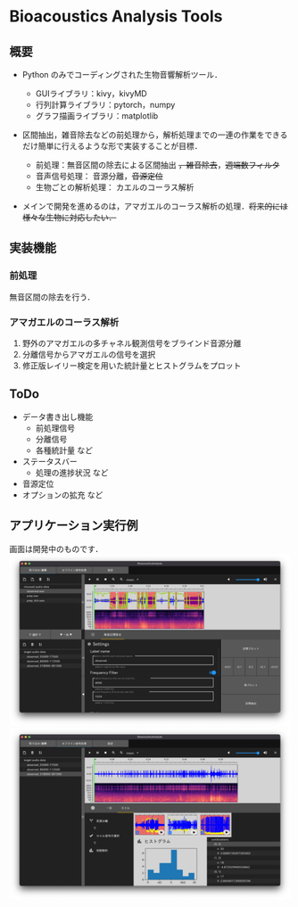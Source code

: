 # Bioacoustics Analysis Tools

## 概要
- Python のみでコーディングされた生物音響解析ツール．
    - GUIライブラリ：kivy，kivyMD
    - 行列計算ライブラリ：pytorch，numpy
    - グラフ描画ライブラリ：matplotlib

- 区間抽出，雑音除去などの前処理から，解析処理までの一連の作業をできるだけ簡単に行えるような形で実装することが目標．
    - 前処理：無音区間の除去による区間抽出 ~~，雑音除去~~，~~週端数フィルタ~~
    - 音声信号処理： 音源分離，~~音源定位~~
    - 生物ごとの解析処理： カエルのコーラス解析

- メインで開発を進めるのは，アマガエルのコーラス解析の処理．~~将来的には様々な生物に対応したい．~~

## 実装機能

### 前処理
無音区間の除去を行う．

### アマガエルのコーラス解析
1. 野外のアマガエルの多チャネル観測信号をブラインド音源分離
2. 分離信号からアマガエルの信号を選択
3. 修正版レイリー検定を用いた統計量とヒストグラムをプロット

## ToDo
- データ書き出し機能
    - 前処理信号
    - 分離信号
    - 各種統計量 など
- ステータスバー
    - 処理の進捗状況 など
- 音源定位
- オプションの拡充 など

## アプリケーション実行例
画面は開発中のものです．
![実行例_前処理](img/sample1.png)
![実行例_カエルコーラス解析処理](img/sample2.png)
